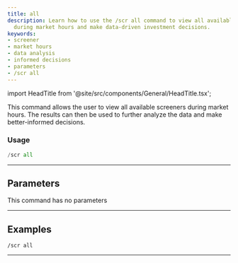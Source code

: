 ```yaml
---
title: all
description: Learn how to use the /scr all command to view all available screeners
  during market hours and make data-driven investment decisions.
keywords:
- screener
- market hours
- data analysis
- informed decisions
- parameters
- /scr all
---
```


import HeadTitle from '@site/src/components/General/HeadTitle.tsx';

<HeadTitle title="scr - screeners: all - Telegram Reference | OpenBB Bot Docs" />

This command allows the user to view all available screeners during market hours. The results can then be used to further analyze the data and make better-informed decisions.

### Usage

```python wordwrap
/scr all
```

---

## Parameters

This command has no parameters



---

## Examples

```
/scr all
```
---
